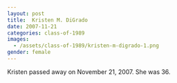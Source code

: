 ```yaml
---
layout: post
title:  Kristen M. DiGrado
date: 2007-11-21
categories: class-of-1989
images:
  - /assets/class-of-1989/kristen-m-digrado-1.png
gender: female
---
```

Kristen passed away on November 21, 2007. She was 36.
